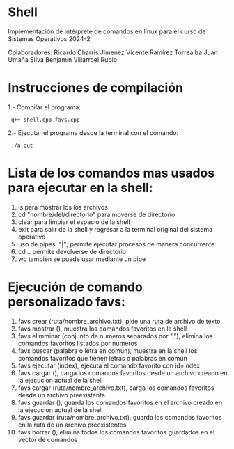 # Shell
Implementación de intérprete de comandos en linux para el curso de Sistemas Operativos 2024-2

Colaboradores:
Ricardo Charris Jimenez
Vicente Ramírez Torrealba
Juan Umaña Silva
Benjamín Villarroel Rubio

# Instrucciones de compilación
1.- Compilar el programa:
```
 g++ shell.cpp favs.cpp
 ```
2.- Ejecutar el programa desde la terminal con el comando:
```
 ./a.out
 ```

# Lista de los comandos mas usados para ejecutar en la shell: 
1. ls 	para mostrar los los archivos
2. cd 	"nombre/del/directorio" para moverse de directorio
3. clear 	para limpiar el espacio de la shell 
4. exit 	para salir de la shell y regresar a la terminal original del sistema operativo
5. uso de pipes: "|"; permite ejecutar procesos de manera concurrente
6. cd .. 	permite devolverse de directorio
7. wc    	tambien se puede usar mediante un pipe


# Ejecución de comando personalizado favs:

1. favs crear (ruta/nombre_archivo.txt), pide una ruta de archivo de texto
2. favs mostrar (), muestra los comandos favoritos en la shell
3. favs elimminar (conjunto de numeros separados por ","), elimina los comandos favoritos listados por numeros
4. favs buscar (palabra o letra en comun), muestra en la shell los comandos favoritos que tienen letras o palabras en comun
5. favs ejecutar (index), ejecuta el comando favorito con id=index
6. favs cargar (), carga los comandos favoritos desde un archivo creado en la ejecucion actual de la shell
7. favs cargar (ruta/nombre_archivo.txt), carga los comandos favoritos desde un archivo preexistente
8. favs guardar (), guarda los comandos favoritos en el archivo creado en la ejecucion actual de la shell
9. favs guardar (ruta/nombre_archivo.txt), guarda los comandos favoritos en la ruta de un archivo preexistentes
10. favs borrar (), elimina  todos los comandos favoritos guardados en el vector de comandos 